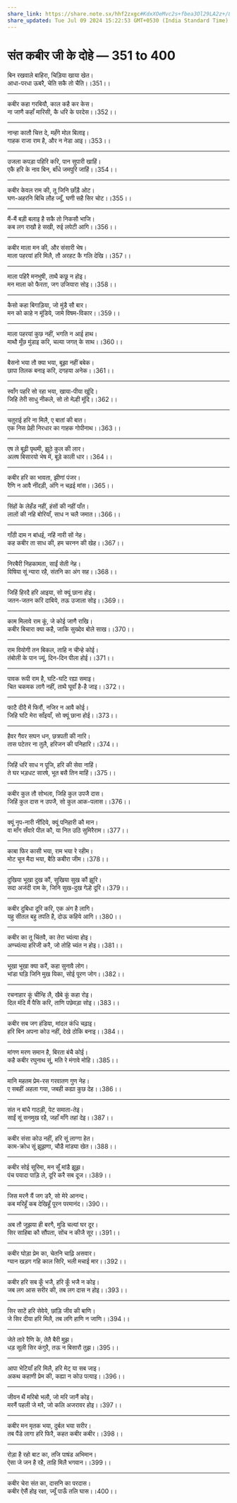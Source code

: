 ```yaml
---
share_link: https://share.note.sx/hhf2zxgc#KdxXOeMvc2s+fbea3Ol29LA2z+/8ihP/6XHNacLYQPM
share_updated: Tue Jul 09 2024 15:22:53 GMT+0530 (India Standard Time)
---
```


# **संत कबीर जी के दोहे — 351 to 400**

बिन रखवाले बाहिरा, चिड़िया खाया खेत।\
आधा-परधा ऊबरै, चेति सकै तो चैति।।351।।

---

कबीर कहा गरबियौ, काल कहै कर केस।\
ना जाणै कहाँ मारिसी, कै धरि के परदेस।।352।।

---

नान्हा कातौ चित्त दे, महँगे मोल बिलाइ।\
गाहक राजा राम है, और न नेडा आइ।।353।।

---

उजला कपड़ा पहिरि करि, पान सुपारी खाहिं।\
एकै हरि के नाव बिन, बाँधे जमपुरि जाहिं।।354।।

---

कबीर केवल राम की, तू जिनि छाँड़ै ओट।\
घण-अहरनि बिचि लौह ज्यूँ, घणी सहै सिर चोट।।355।।

---

मैं-मैं बड़ी बलाइ है सकै तो निकसौ भाजि।\
कब लग राखौ हे सखी, रुई लपेटी आगि।।356।।

---

कबीर माला मन की, और संसारी भेष।\
माला पहरयां हरि मिलै, तौ अरहट कै गलि देखि।।357।।

---

माला पहिरै मनभुषी, ताथै कछू न होइ।\
मन माला को फैरता, जग उजियारा सोइ।।358।।

---

कैसो कहा बिगाड़िया, जो मुंडै सौ बार।\
मन को काहे न मूंडिये, जामे विषम-विकार।।359।।

---

माला पहरयां कुछ नहीं, भगति न आई हाथ।\
माथौ मूँछ मुंडाइ करि, चल्या जगत् के साथ।।360।।

---

बैसनो भया तौ क्या भया, बूझा नहीं बबेक।\
छापा तिलक बनाइ करि, दगहया अनेक।।361।।

---

स्वाँग पहरि सो रहा भया, खाया-पीया खूंदि।\
जिहि तेरी साधु नीकले, सो तो मेल्ही मूंदि।।362।।

---

चतुराई हरि ना मिलै, ए बातां की बात।\
एक निस प्रेही निरधार का गाहक गोपीनाथ।।363।।

---

एष ले बूढ़ी पृथमी, झूठे कुल की लार।\
अलष बिसारयो भेष में, बूड़े काली धार।।364।।

---

कबीर हरि का भावता, झीणां पंजर।\
रैणि न आवै नींदड़ी, अंगि न चढ़ई मांस।।365।।

---

सिंहों के लेहँड नहीं, हंसों की नहीं पाँत।\
लालों की नहि बोरियाँ, साध न चलै जमात।।366।।

---

गाँठी दाम न बांधई, नहिं नारी सों नेह।\
कह कबीर ता साध की, हम चरनन की खेह।।367।।

---

निरबैरी निहकामता, साईं सेती नेह।\
विषिया सूं न्यारा रहै, संतनि का अंग सह।।368।।

---

जिहिं हिरदै हरि आइया, सो क्यूं छाना होइ।\
जतन-जतन करि दाबिये, तऊ उजाला सोइ।।369।।

---

काम मिलावे राम कूं, जे कोई जाणै राखि।\
कबीर बिचारा क्या कहै, जाकि सुख्देव बोले साख।।370।।

---

राम वियोगी तन बिकल, ताहि न चीन्हे कोई।\
तंबोली के पान ज्यूं, दिन-दिन पीला होई।।371।।

---

पावक रूपी राम है, घटि-घटि रह्या समाइ।\
चित चकमक लागै नहीं, ताथै घूवाँ है-है जाइ।।372।।

---

फाटै दीदै में फिरौं, नजिर न आवै कोई।\
जिहि घटि मेरा साँइयाँ, सो क्यूं छाना होई।।373।।

---

हैवर गैवर सघन धन, छत्रपती की नारि।\
तास पटेतर ना तुलै, हरिजन की पनिहारि।।374।।

---

जिहिं धरि साध न पूजि, हरि की सेवा नाहिं।\
ते घर भड़धट सारषे, भूत बसै तिन माहिं।।375।।

---

कबीर कुल तौ सोभला, जिहि कुल उपजै दास।\
जिहिं कुल दास न उपजै, सो कुल आक-पलास।।376।।

---

क्यूं नृप-नारी नींदिये, क्यूं पनिहारी कौ मान।\
वा माँग सँवारे पील कौ, या नित उठि सुमिरैराम।।377।।

---

काबा फिर कासी भया, राम भया रे रहीम।\
मोट चून मैदा भया, बैठि कबीरा जीम।।378।।

---

दुखिया भूखा दुख कौं, सुखिया सुख कौं झूरि।\
सदा अजंदी राम के, जिनि सुख-दुख गेल्हे दूरि।।379।।

---

कबीर दुबिधा दूरि करि, एक अंग है लागि।\
यहु सीतल बहु तपति है, दोऊ कहिये आगि।।380।।

---

कबीर का तू चिंतवै, का तेरा च्यंत्या होइ।\
अण्च्यंत्या हरिजी करै, जो तोहि च्यंत न होइ।।381।।

---

भूखा भूखा क्या करैं, कहा सुनावै लोग।\
भांडा घड़ि जिनि मुख यिका, सोई पूरण जोग।।382।।

---

रचनाहार कूं चीन्हि लै, खैबे कूं कहा रोइ।\
दिल मंदि मैं पैसि करि, ताणि पछेवड़ा सोइ।।383।।

---

कबीर सब जग हंडिया, मांदल कंधि चढ़ाइ।\
हरि बिन अपना कोउ नहीं, देखे ठोकि बनाइ।।384।।

---

मांगण मरण समान है, बिरता बंचै कोई।\
कहै कबीर रघुनाथ सूं, मति रे मंगावे मोहि।।385।।

---

मानि महतम प्रेम-रस गरवातण गुण नेह।\
ए सबहीं अहला गया, जबही कह्या कुछ देह।।386।।

---

संत न बांधै गाठड़ी, पेट समाता-तेइ।\
साईं सूं सनमुख रहै, जहाँ माँगे तहां देइ।।387।।

---

कबीर संसा कोउ नहीं, हरि सूं लाग्गा हेत।\
काम-क्रोध सूं झूझणा, चौडै मांड्या खेत।।388।।

---

कबीर सोई सूरिमा, मन सूँ मांडै झूझ।\
पंच पयादा पाड़ि ले, दूरि करै सब दूज।।389।।

---

जिस मरनै यैं जग डरै, सो मेरे आनन्द।\
कब मरिहूँ कब देखिहूँ पूरन परमानंद।।390।।

---

अब तौ जूझया ही बरगै, मुडि चल्यां घर दूर।\
सिर साहिबा कौ सौंपता, सोंच न कीजै सूर।।391।।

---

कबीर घोड़ा प्रेम का, चेतनि चाढ़ि असवार।\
ग्यान खड़ग गहि काल सिरि, भली मचाई मार।।392।।

---

कबीर हरि सब कूँ भजै, हरि कूँ भजै न कोइ।\
जब लग आस सरीर की, तब लग दास न होइ।।393।।

---

सिर साटें हरि सेवेये, छांड़ि जीव की बाणि।\
जे सिर दीया हरि मिलै, तब लगि हाणि न जाणि।।394।।

---

जेते तारे रैणि के, तेतै बैरी मुझ।\
धड़ सूली सिर कंगुरै, तऊ न बिसारौ तुझ।।395।।

---

आपा भेटियाँ हरि मिलै, हरि मेट् या सब जाइ।\
अकथ कहाणी प्रेम की, कह्या न कोउ पत्याइ।।396।।

---

जीवन थैं मरिबो भलौ, जो मरि जानैं कोइ।\
मरनैं पहली जे मरै, जो कलि अजरावर होइ।।397।।

---

कबीर मन मृतक भया, दुर्बल भया सरीर।\
तब पैंडे लागा हरि फिरै, कहत कबीर कबीर।।398।।

---

रोड़ा है रहो बाट का, तजि पाषंड अभिमान।\
ऐसा जे जन है रहै, ताहि मिलै भगवान।।399।।

---

कबीर चेरा संत का, दासनि का परदास।\
कबीर ऐसैं होइ रक्षा, ज्यूँ पाऊँ तलि घास।।400।।
